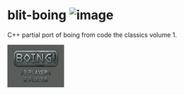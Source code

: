# blit-boing ![image](https://github.com/shane-powell/blit-boing/workflows/Build/badge.svg)

C++ partial port of boing from code the classics volume 1.

![image](https://github.com/shane-powell/blit-boing/blob/main/splash.png) 

